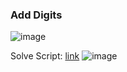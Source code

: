 <h3> Add Digits </h3>

![image](https://github.com/h4ckyou/h4ckyou.github.io/assets/127159644/c79d23d1-6039-4e55-bef4-e239431609cc)

Solve Script: [link]()
![image](https://github.com/h4ckyou/h4ckyou.github.io/assets/127159644/ea41e2e1-6daf-40ad-a9dd-8fc05b2271cb)
